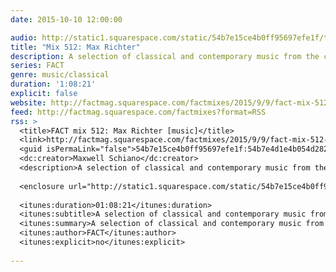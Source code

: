 ```yaml
---
date: 2015-10-10 12:00:00

audio: http://static1.squarespace.com/static/54b7e15ce4b0ff95697efe1f/t/55f055f2e4b042c5b62f868a/1441814118957/FACT+Mix+512+-+Max+Richter+%28Sep+%2715%29.mp3
title: "Mix 512: Max Richter"
description: A selection of classical and contemporary music from the composer of SLEEP.
series: FACT
genre: music/classical
duration: '1:08:21'
explicit: false
website: http://factmag.squarespace.com/factmixes/2015/9/9/fact-mix-512-max-richter
feed: http://factmag.squarespace.com/factmixes?format=RSS
rss: >
  <title>FACT mix 512: Max Richter [music]</title>
  <link>http://factmag.squarespace.com/factmixes/2015/9/9/fact-mix-512-max-richter</link>
  <guid isPermaLink="false">54b7e15ce4b0ff95697efe1f:54b7e4d1e4b054d2822cd18f:55f0557ce4b0b791f20b4187</guid>
  <dc:creator>Maxwell Schiano</dc:creator>
  <description>A selection of classical and contemporary music from the composer of SLEEP.</description>
  
  <enclosure url="http://static1.squarespace.com/static/54b7e15ce4b0ff95697efe1f/t/55f055f2e4b042c5b62f868a/1441814118957/FACT+Mix+512+-+Max+Richter+%28Sep+%2715%29.mp3" length="164056691" type="audio/mpeg" />
  
  <itunes:duration>01:08:21</itunes:duration>
  <itunes:subtitle>A selection of classical and contemporary music from the composer of SLEEP.</itunes:subtitle>
  <itunes:summary>A selection of classical and contemporary music from the composer of SLEEP.</itunes:summary>
  <itunes:author>FACT</itunes:author>
  <itunes:explicit>no</itunes:explicit>
  
---
```

